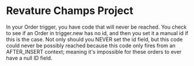 # Revature Champs Project
In your Order trigger, you have code that will never be reached. You check to see if an Order in trigger.new has no id, and then you set it a manual id if this is the case. Not only should you NEVER set the id field, but this code could never be possibly reached because this code only fires from an AFTER_INSERT context; meaning it's impossible for these orders to ever have a null ID field.
